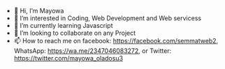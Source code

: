 - 👋 Hi, I’m Mayowa
- 👀 I’m interested in Coding, Web Development and Web servicess
- 🌱 I’m currently learning Javascript
- 💞️ I’m looking to collaborate on any Project 
- 📫 How to reach me on facebook: https://facebook.com/semmatweb2, WhatsApp: https://wa.me/2347046083272, or Twitter: https://twitter.com/mayowa_oladosu3

<!---
semmatweb/semmatweb is a ✨ special ✨ repository because its `README.md` (this file) appears on your GitHub profile.
You can click the Preview link to take a look at your changes.
--->
